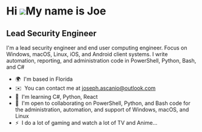 Hi ![](https://user-images.githubusercontent.com/18350557/176309783-0785949b-9127-417c-8b55-ab5a4333674e.gif)My name is Joe
===========================================================================================================================

Lead Security Engineer
----------------------

I'm a lead security engineer and end user computing engineer. Focus on Windows, macOS, Linux, iOS, and Android client systems. I write automation, reporting, and administration code in PowerShell, Python, Bash, and C#

*   🌍  I'm based in Florida
*   ✉️  You can contact me at [joseph.ascanio@outlook.com](mailto:joseph.ascanio@outlook.com)
*   🧠  I'm learning C#, Python, React
*   🤝  I'm open to collaborating on PowerShell, Python, and Bash code for the administration, automation, and support of Windows, macOS, and Linux
*   ⚡  I do a lot of gaming and watch a lot of TV and Anime...
